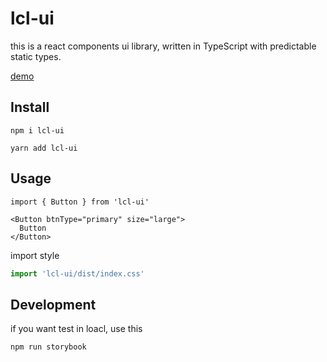 # lcl-ui

this is a react components ui library, written in TypeScript with predictable static types.

[demo](https://louis61619.github.io/base-ui/?path=/story/introduction--page)

## Install

```shell
npm i lcl-ui
```

```shell
yarn add lcl-ui
```

## Usage

```
import { Button } from 'lcl-ui'

<Button btnType="primary" size="large">
  Button
</Button>
```

import style

```js
import 'lcl-ui/dist/index.css'
```

## Development

if you want test in loacl, use this

```shell
npm run storybook
```
